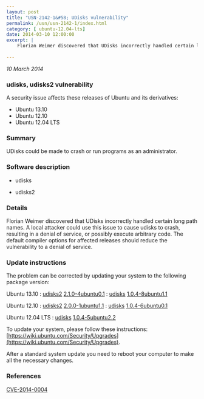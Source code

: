```yaml
---
layout: post
title: "USN-2142-1&#58; UDisks vulnerability"
permalink: /usn/usn-2142-1/index.html
category: [ ubuntu-12.04-lts]
date: 2014-03-10 12:00:00
excerpt: |
    Florian Weimer discovered that UDisks incorrectly handled certain long path names. A local attacker could use this issue to cause udisks to crash, resulting in a denial of service, or possibly execute arbitrary code. The default compiler options for affected releases should reduce the vulnerability to a denial of service. 
    
--- 
```

 
 

*10 March 2014*

### udisks, udisks2 vulnerability

A security issue affects these releases of Ubuntu and its derivatives:

* Ubuntu 13.10
* Ubuntu 12.10
* Ubuntu 12.04 LTS

### Summary

UDisks could be made to crash or run programs as an administrator. 

### Software description

* udisks 

* udisks2 

### Details

Florian Weimer discovered that UDisks incorrectly handled certain long path names. A local attacker could use this issue to cause udisks to crash, resulting in a denial of service, or possibly execute arbitrary code. The default compiler options for affected releases should reduce the vulnerability to a denial of service. 

### Update instructions

The problem can be corrected by updating your system to the following package version:

Ubuntu 13.10
 : [udisks2](https://launchpad.net/ubuntu/+source/udisks2) <span> [2.1.0-4ubuntu0.1](https://launchpad.net/ubuntu/+source/udisks2/2.1.0-4ubuntu0.1) </span> 
 : [udisks](https://launchpad.net/ubuntu/+source/udisks) <span> [1.0.4-8ubuntu1.1](https://launchpad.net/ubuntu/+source/udisks/1.0.4-8ubuntu1.1) </span> 

Ubuntu 12.10
 : [udisks2](https://launchpad.net/ubuntu/+source/udisks2) <span> [2.0.0-1ubuntu1.1](https://launchpad.net/ubuntu/+source/udisks2/2.0.0-1ubuntu1.1) </span> 
 : [udisks](https://launchpad.net/ubuntu/+source/udisks) <span> [1.0.4-6ubuntu0.1](https://launchpad.net/ubuntu/+source/udisks/1.0.4-6ubuntu0.1) </span> 

Ubuntu 12.04 LTS
 : [udisks](https://launchpad.net/ubuntu/+source/udisks) <span> [1.0.4-5ubuntu2.2](https://launchpad.net/ubuntu/+source/udisks/1.0.4-5ubuntu2.2) </span> 

To update your system, please follow these instructions: [https://wiki.ubuntu.com/Security/Upgrades](https://wiki.ubuntu.com/Security/Upgrades).

After a standard system update you need to reboot your computer to make all the necessary changes. 

### References

 
 [CVE-2014-0004](http://people.ubuntu.com/~ubuntu-security/cve/CVE-2014-0004)
 

